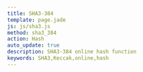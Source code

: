 ```yaml
---
title: SHA3-384
template: page.jade
js: js/sha3.js
method: sha3_384
action: Hash
auto_update: true
description: SHA3-384 online hash function
keywords: SHA3,Keccak,online,hash
---
```

